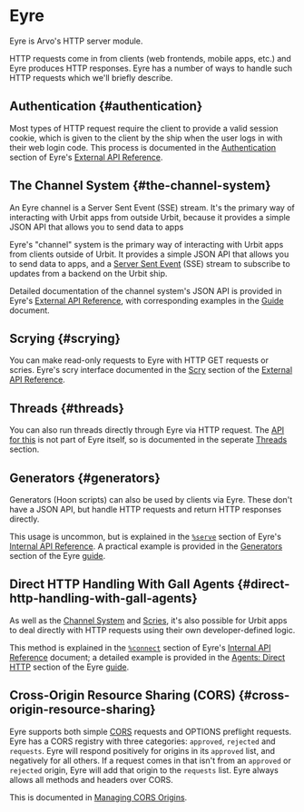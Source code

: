 # Eyre

Eyre is Arvo's HTTP server module.

HTTP requests come in from clients (web frontends, mobile apps, etc.) and Eyre produces HTTP responses. Eyre has a number of ways to handle such HTTP requests which we'll briefly describe.

## Authentication {#authentication}

Most types of HTTP request require the client to provide a valid session cookie, which is given to the client by the ship when the user logs in with their web login code. This process is documented in the [Authentication](external-api-ref.md#authentication) section of Eyre's [External API Reference](external-api-ref.md).

## The Channel System {#the-channel-system}

An Eyre channel is a Server Sent Event (SSE) stream. It's the primary way of interacting with Urbit apps from outside Urbit, because it provides a simple JSON API that allows you to send data to apps 

Eyre's "channel" system is the primary way of interacting with Urbit apps from clients outside of Urbit. It provides a simple JSON API that allows you to send data to apps, and a [Server Sent Event](https://html.spec.whatwg.org/#server-sent-events) (SSE) stream to subscribe to updates from a backend on the Urbit ship.

Detailed documentation of the channel system's JSON API is provided in Eyre's [External API Reference](external-api-ref.md), with corresponding examples in the [Guide](guide.md#using-channels) document.

## Scrying {#scrying}

You can make read-only requests to Eyre with HTTP GET requests or scries. Eyre's scry interface documented in the [Scry](external-api-ref.md#scry) section of the [External API Reference](external-api-ref.md).

## Threads {#threads}

You can also run threads directly through Eyre via HTTP request. The [API for this](../../base/threads/http-api.md) is not part of Eyre itself, so is documented in the seperate [Threads](../../base/threads) section.

## Generators {#generators}

Generators (Hoon scripts) can also be used by clients via Eyre. These don't have a JSON API, but handle HTTP requests and return HTTP responses directly.

This usage is uncommon, but is explained in the [`%serve`](tasks.md#serve) section of Eyre's [Internal API Reference](tasks.md). A practical example is provided in the [Generators](guide.md#generators) section of the Eyre [guide](guide.md).

## Direct HTTP Handling With Gall Agents {#direct-http-handling-with-gall-agents}

As well as the [Channel System](#the-channel-system) and [Scries](#scrying), it's also possible for Urbit apps to deal directly with HTTP requests using their own developer-defined logic.

This method is explained in the [`%connect`](tasks.md#connect) section of Eyre's [Internal API Reference](tasks.md) document; a detailed example is provided in the [Agents: Direct HTTP](guide.md#agents-direct-http) section of the Eyre [guide](guide.md).

## Cross-Origin Resource Sharing (CORS) {#cross-origin-resource-sharing}

Eyre supports both simple [CORS](https://developer.mozilla.org/en-US/docs/Web/HTTP/CORS) requests and OPTIONS preflight requests. Eyre has a CORS registry with three categories: `approved`, `rejected` and `requests`. Eyre will respond positively for origins in its `approved` list, and negatively for all others. If a request comes in that isn't from an `approved` or `rejected` origin, Eyre will add that origin to the `requests` list. Eyre always allows all methods and headers over CORS.

This is documented in [Managing CORS Origins](guide.md#managing-cors-origins).

